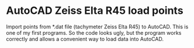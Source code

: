 # AutoCAD Zeiss Elta R45 load points

Import points from *.dat file (tachymeter Zeiss Elta R45)
to AutoCAD. 
This is one of my first programs. So the code looks ugly,
but the program works correctly and allows a
convenient way to load data into AutoCAD.
